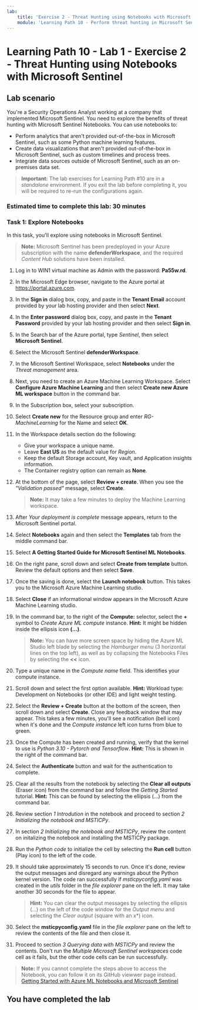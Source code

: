 ```yaml
---
lab:
    title: 'Exercise 2 - Threat Hunting using Notebooks with Microsoft Sentinel'
    module: 'Learning Path 10 - Perform threat hunting in Microsoft Sentinel'
---
```


# Learning Path 10 - Lab 1 - Exercise 2 - Threat Hunting using Notebooks with Microsoft Sentinel

## Lab scenario

You're a Security Operations Analyst working at a company that implemented Microsoft Sentinel. You need to explore the benefits of threat hunting with Microsoft Sentinel Notebooks. You can use notebooks to:

- Perform analytics that aren't provided out-of-the-box in Microsoft Sentinel, such as some Python machine learning features.
- Create data visualizations that aren't provided out-of-the-box in Microsoft Sentinel, such as custom timelines and process trees.
- Integrate data sources outside of Microsoft Sentinel, such as an on-premises data set.

>**Important:** The lab exercises for Learning Path #10 are in a *standalone* environment. If you exit the lab before completing it, you will be required to re-run the configurations again.

### Estimated time to complete this lab: 30 minutes

### Task 1: Explore Notebooks

In this task, you'll explore using notebooks in Microsoft Sentinel.

>**Note:** Microsoft Sentinel has been predeployed in your Azure subscription with the name **defenderWorkspace**, and the required *Content Hub* solutions have been installed.

1. Log in to WIN1 virtual machine as Admin with the password: **Pa55w.rd**.  

1. In the Microsoft Edge browser, navigate to the Azure portal at <https://portal.azure.com>.

1. In the **Sign in** dialog box, copy, and paste in the **Tenant Email** account provided by your lab hosting provider and then select **Next**.

1. In the **Enter password** dialog box, copy, and paste in the **Tenant Password** provided by your lab hosting provider and then select **Sign in**.

1. In the Search bar of the Azure portal, type *Sentinel*, then select **Microsoft Sentinel**.

1. Select the Microsoft Sentinel **defenderWorkspace**.

1. In the Microsoft Sentinel Workspace, select **Notebooks** under the *Threat management* area.

1. Next, you need to create an Azure Machine Learning Workspace. Select **Configure Azure Machine Learning** and then select **Create new Azure ML workspace** button in the command bar.

1. In the Subscription box, select your subscription.

1. Select **Create new** for the Resource group and enter *RG-MachineLearning* for the Name and select **OK**. 

1. In the Workspace details section do the following:

     - Give your workspace a unique name.
     - Leave **East US** as the default value for *Region*.
     - Keep the default Storage account, Key vault, and Application insights information.
     - The Container registry option can remain as **None**.

1. At the bottom of the page, select **Review + create**. When you see the *"Validation passed"* message, select **Create**. 

     >**Note:** It may take a few minutes to deploy the Machine Learning workspace.

1. After *Your deployment is complete* message appears, return to the Microsoft Sentinel portal.

1. Select **Notebooks** again and then select the **Templates** tab from the middle command bar. 

1. Select **A Getting Started Guide for Microsoft Sentinel ML Notebooks**.

1. On the right pane, scroll down and select **Create from template** button. Review the default options and then select **Save**.

1. Once the saving is done, select the **Launch notebook** button. This takes you to the Microsoft Azure Machine Learning studio.

1. Select **Close** if an informational window appears in the Microsoft Azure Machine Learning studio.

1. In the command bar, to the right of the **Compute:**  selector, select the **+** symbol to *Create Azure ML compute* instance. **Hint:** It might be hidden inside the ellipsis icon **(...)**.

     >**Note:** You can have more screen space by hiding the Azure ML Studio left blade by selecting the *Hamburger menu* (3 horizontal lines on the top left), as well as by collapsing the Notebooks Files by selecting the **<<** icon.

1. Type a unique name in the *Compute name* field. This identifies your compute instance.

1. Scroll down and select the first option available. **Hint:** Workload type: Development on Notebooks (or other IDE) and light weight testing.

1. Select the **Review + Create** button at the bottom of the screen, then scroll down and select **Create**. Close any feedback window that may appear. This takes a few minutes, you'll see a notification (bell icon) when it's done and the *Compute instance* left icon turns from blue to green.

1. Once the Compute has been created and running, verify that the kernel to use is *Python 3.10 - Pytorch and Tensorflow*. **Hint:** This is shown in the right of the command bar.

1. Select the **Authenticate** button and wait for the authentication to complete.

1. Clear all the results from the notebook by selecting the **Clear all outputs** (Eraser icon) from the command bar and follow the *Getting Started* tutorial. **Hint:** This can be found by selecting the ellipsis (...) from the command bar.

1. Review section *1 Introdution* in the notebook and proceed to section *2 Initializing the notebook and MSTICPy*.

1. In section *2 Initializing the notebook and MSTICPy*, review the content on initalizing the notebook and installing the MSTICPy package.

1. Run the *Python code* to initialize the cell by selecting the **Run cell** button (Play icon) to the left of the code.

1. It should take approximately 15 seconds to run. Once it's done, review the output messages and disregard any warnings about the Python kernel version. The code ran successfully if *msticpyconfig.yaml* was created in the *utils* folder in the *file explorer* pane on the left. It may take another 30 seconds for the file to appear.

    >**Hint:** You can clear the output messages by selecting the ellipsis (...) on the left of the code window for the *Output menu* and selecting the *Clear output* (square with an x*) icon.

1. Select the **msticpyconfig.yaml** file in the *file explorer* pane on the left to review the contents of the file and then close it.

1. Proceed to section *3 Querying data with MSTICPy* and review the contents. Don't run the *Multiple Microsoft Sentinel workspaces* code cell as it fails, but the other code cells can be run successfully.

>**Note:** If you cannot complete the steps above to access the Notebook, you can follow it on its GitHub viewwer page instead. [Getting Started with Azure ML Notebooks and Microsoft Sentinel](https://nbviewer.org/github/Azure/Azure-Sentinel-Notebooks/blob/master/A%20Getting%20Started%20Guide%20For%20Azure%20Sentinel%20ML%20Notebooks.ipynb) 

## You have completed the lab
